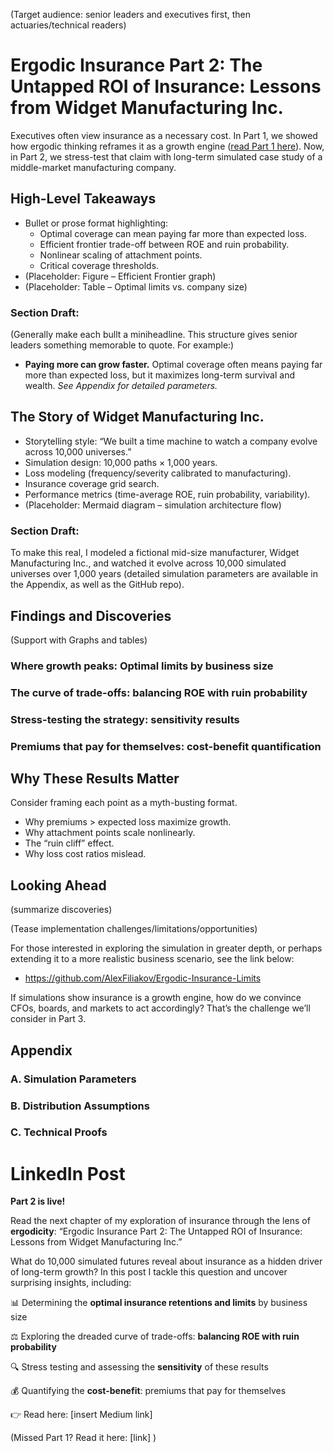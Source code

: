 (Target audience: senior leaders and executives first, then actuaries/technical readers)

# Ergodic Insurance Part 2: The Untapped ROI of Insurance: Lessons from Widget Manufacturing Inc.

Executives often view insurance as a necessary cost. In Part 1, we showed how ergodic thinking reframes it as a growth engine ([read Part 1 here](https://medium.com/@alexfiliakov/ergodic-insurance-part-1-from-cost-center-to-growth-engine-when-n-1-52c17b048a94)). Now, in Part 2, we stress-test that claim with long-term simulated case study of a middle-market manufacturing company.

## High-Level Takeaways
- Bullet or prose format highlighting:
  - Optimal coverage can mean paying far more than expected loss.
  - Efficient frontier trade-off between ROE and ruin probability.
  - Nonlinear scaling of attachment points.
  - Critical coverage thresholds.
- (Placeholder: Figure – Efficient Frontier graph)
- (Placeholder: Table – Optimal limits vs. company size)

### Section Draft:
(Generally make each bullt a miniheadline. This structure gives senior leaders something memorable to quote. For example:)
- **Paying more can grow faster.** Optimal coverage often means paying far more than expected loss, but it maximizes long-term survival and wealth.
*See Appendix for detailed parameters.*

## The Story of Widget Manufacturing Inc.
- Storytelling style: “We built a time machine to watch a company evolve across 10,000 universes.”
- Simulation design: 10,000 paths × 1,000 years.
- Loss modeling (frequency/severity calibrated to manufacturing).
- Insurance coverage grid search.
- Performance metrics (time-average ROE, ruin probability, variability).
- (Placeholder: Mermaid diagram – simulation architecture flow)

### Section Draft:
To make this real, I modeled a fictional mid-size manufacturer, Widget Manufacturing Inc., and watched it evolve across 10,000 simulated universes over 1,000 years (detailed simulation parameters are available in the Appendix, as well as the GitHub repo).

## Findings and Discoveries
(Support with Graphs and tables)

### Where growth peaks: Optimal limits by business size

### The curve of trade-offs: balancing ROE with ruin probability

### Stress-testing the strategy: sensitivity results

### Premiums that pay for themselves: cost-benefit quantification

## Why These Results Matter
Consider framing each point as a myth-busting format.
- Why premiums > expected loss maximize growth.
- Why attachment points scale nonlinearly.
- The “ruin cliff” effect.
- Why loss cost ratios mislead.

## Looking Ahead
(summarize discoveries)

(Tease implementation challenges/limitations/opportunities)

For those interested in exploring the simulation in greater depth, or perhaps extending it to a more realistic business scenario, see the link below:

- https://github.com/AlexFiliakov/Ergodic-Insurance-Limits

If simulations show insurance is a growth engine, how do we convince CFOs, boards, and markets to act accordingly? That’s the challenge we’ll consider in Part 3.

## Appendix
### A. Simulation Parameters

### B. Distribution Assumptions

### C. Technical Proofs

# LinkedIn Post

**Part 2 is live!**

Read the next chapter of my exploration of insurance through the lens of **ergodicity**:
“Ergodic Insurance Part 2: The Untapped ROI of Insurance: Lessons from Widget Manufacturing Inc.”

What do 10,000 simulated futures reveal about insurance as a hidden driver of long-term growth? In this post I tackle this question and uncover surprising insights, including:

📊 Determining the **optimal insurance retentions and limits** by business size

⚖️ Exploring the dreaded curve of trade-offs: **balancing ROE with ruin probability**

🔍 Stress testing and assessing the **sensitivity** of these results

💰 Quantifying the **cost-benefit**: premiums that pay for themselves

👉 Read here: [insert Medium link]

(Missed Part 1? Read it here: [link] )
